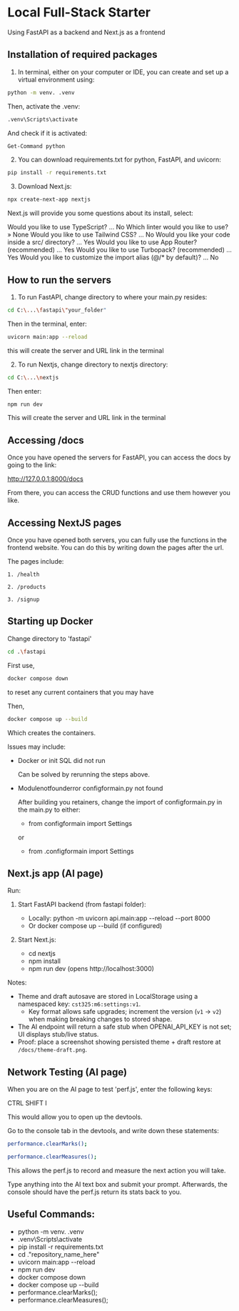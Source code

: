 # Local Full-Stack Starter
Using FastAPI as a backend and Next.js as a frontend


## Installation of required packages
1. In terminal, either on your computer or IDE, you can create and set up a virtual environment using:

```bash
python -m venv. .venv
```

Then, activate the .venv:

```bash
.venv\Scripts\activate
```
And check if it is activated:
```bash
Get-Command python
```

2. You can download requirements.txt for python, FastAPI, and uvicorn:

```bash
pip install -r requirements.txt
```

3. Download Next.js:

```bash
npx create-next-app nextjs
```

Next.js will provide you some questions about its install, select:

 Would you like to use TypeScript? ... No
 Which linter would you like to use? » None
 Would you like to use Tailwind CSS? ... No
 Would you like your code inside a src/ directory? ... Yes
 Would you like to use App Router? (recommended) ... Yes
 Would you like to use Turbopack? (recommended) ... Yes
 Would you like to customize the import alias (@/* by default)? ... No


## How to run the servers

1. To run FastAPI, change directory to where your main.py resides:
```bash
cd C:\...\fastapi\"your_folder"
```

Then in the terminal, enter:
```bash
uvicorn main:app --reload
```

this will create the server and URL link in the terminal


2. To run Nextjs, change directory to nextjs directory:

```bash
cd C:\...\nextjs
```

Then enter:
```bash
npm run dev
```

This will create the server and URL link in the terminal


## Accessing /docs

Once you have opened the servers for FastAPI, you can access the docs by going to the link:

http://127.0.0.1:8000/docs

From there, you can access the CRUD functions and use them however you like.


## Accessing NextJS pages

Once you have opened both servers, you can fully use the functions in the frontend website. You can do this by writing down the pages after the url.

The pages include:

    1. /health

    2. /products

    3. /signup


## Starting up Docker

Change directory to 'fastapi'

```bash
cd .\fastapi
```

First use,

```bash
docker compose down
```
to reset any current containers that you may have

Then,

```bash
docker compose up --build
```
Which creates the containers.

Issues may include:

- Docker or init SQL did not run

   Can be solved by rerunning the steps above.

- Modulenotfounderror configformain.py not found

   After building you retainers, change the import of configformain.py in the main.py to either:

   * from configformain import Settings

   or

   * from .configformain import Settings


## Next.js app (AI page)

Run:
1. Start FastAPI backend (from fastapi folder):
   - Locally: python -m uvicorn api.main:app --reload --port 8000
   - Or docker compose up --build (if configured)

2. Start Next.js:
   - cd nextjs
   - npm install
   - npm run dev (opens http://localhost:3000)

Notes:
- Theme and draft autosave are stored in LocalStorage using a namespaced key: `cst325:m6:settings:v1`.
  - Key format allows safe upgrades; increment the version (`v1` → `v2`) when making breaking changes to stored shape.
- The AI endpoint will return a safe stub when OPENAI_API_KEY is not set; UI displays stub/live status.
- Proof: place a screenshot showing persisted theme + draft restore at `/docs/theme-draft.png`.

## Network Testing (AI page)

When you are on the AI page to test 'perf.js', enter the following keys:

   CTRL  SHIFT  I

This would allow you to open up the devtools.

Go to the console tab in the devtools, and write down these statements:

```bash
performance.clearMarks();
```
```bash
performance.clearMeasures();
```
This allows the perf.js to record and measure the next action you will take.

Type anything into the AI text box and submit your prompt. Afterwards, the console should have the perf.js return its stats back to you.

## Useful Commands:

- python -m venv. .venv
- .venv\Scripts\activate
- pip install -r requirements.txt
- cd .\"repository_name_here"
- uvicorn main:app --reload
- npm run dev
- docker compose down
- docker compose up --build
- performance.clearMarks();
- performance.clearMeasures();
